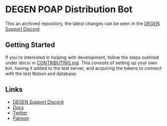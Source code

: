 # DEGEN POAP Distribution Bot

This an archived repository, the latest changes can be seen in the [DEGEN Support Discord](https://discord.com/channels/960929573825028107/1006942975051440199).

## Getting Started

If you're interested in helping with development, follow the steps outlined under docs/
in [CONTRIBUTING.md](docs/CONTRIBUTING.md). This consists of setting up your own bot, having it added
to the test server, and acquiring the tokens to connect with the test Notion
and database.

## Links

- [DEGEN Support Discord](https://discord.gg/TPEr4hy32x)
- [Docs](https://docs.degenapp.com/)
- [Twitter](https://twitter.com/DEGEN_POAP)
- [Patreon](https://www.patreon.com/degenapp)
